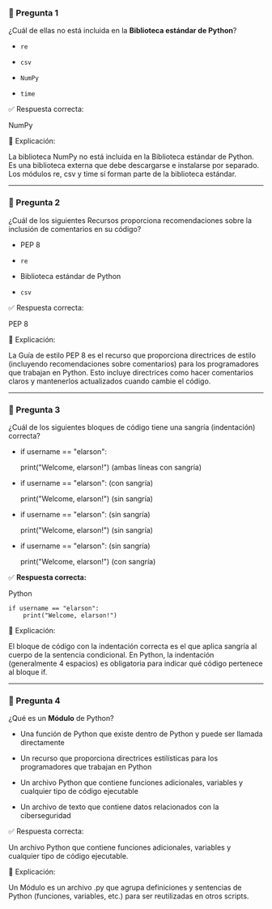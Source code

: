 
### 🧠 Pregunta 1

¿Cuál de ellas no está incluida en la **Biblioteca estándar de Python**?

- `re`
    
- `csv`
    
- `NumPy`
    
- `time`
    

✅ Respuesta correcta:

NumPy

📘 Explicación:

La biblioteca NumPy no está incluida en la Biblioteca estándar de Python. Es una biblioteca externa que debe descargarse e instalarse por separado. Los módulos re, csv y time sí forman parte de la biblioteca estándar.

---

### 🧠 Pregunta 2

¿Cuál de los siguientes Recursos proporciona recomendaciones sobre la inclusión de comentarios en su código?

- PEP 8
    
- `re`
    
- Biblioteca estándar de Python
    
- `csv`
    

✅ Respuesta correcta:

PEP 8

📘 Explicación:

La Guía de estilo PEP 8 es el recurso que proporciona directrices de estilo (incluyendo recomendaciones sobre comentarios) para los programadores que trabajan en Python. Esto incluye directrices como hacer comentarios claros y mantenerlos actualizados cuando cambie el código.

---

### 🧠 Pregunta 3

¿Cuál de los siguientes bloques de código tiene una sangría (indentación) correcta?

- if username == "elarson":
    
    print("Welcome, elarson!") (ambas líneas con sangría)
    
- if username == "elarson": (con sangría)
    
    print("Welcome, elarson!") (sin sangría)
    
- if username == "elarson": (sin sangría)
    
    print("Welcome, elarson!") (sin sangría)
    
- if username == "elarson": (sin sangría)
    
    print("Welcome, elarson!") (con sangría)
    

✅ **Respuesta correcta:**

Python

```
if username == "elarson":
    print("Welcome, elarson!")
```

📘 Explicación:

El bloque de código con la indentación correcta es el que aplica sangría al cuerpo de la sentencia condicional. En Python, la indentación (generalmente 4 espacios) es obligatoria para indicar qué código pertenece al bloque if.

---

### 🧠 Pregunta 4

¿Qué es un **Módulo** de Python?

- Una función de Python que existe dentro de Python y puede ser llamada directamente
    
- Un recurso que proporciona directrices estilísticas para los programadores que trabajan en Python
    
- Un archivo Python que contiene funciones adicionales, variables y cualquier tipo de código ejecutable
    
- Un archivo de texto que contiene datos relacionados con la ciberseguridad
    

✅ Respuesta correcta:

Un archivo Python que contiene funciones adicionales, variables y cualquier tipo de código ejecutable.

📘 Explicación:

Un Módulo es un archivo .py que agrupa definiciones y sentencias de Python (funciones, variables, etc.) para ser reutilizadas en otros scripts.